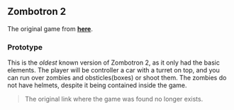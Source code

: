## Zombotron 2
The original game from [**here**](https://zombotron.com/games/Zombotron2.swf).

### Prototype
This is the *oldest* known version of Zombotron 2, as it only had the basic elements. The player will be controller a car with a turret on top, and you can run over zombies and obsticles(boxes) or shoot them. The zombies do not have helmets, despite it being contained inside the game.
> The original link where the game was found no longer exists.